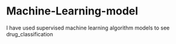 # Machine-Learning-model
I have used supervised machine learning algorithm models to see drug_classification
